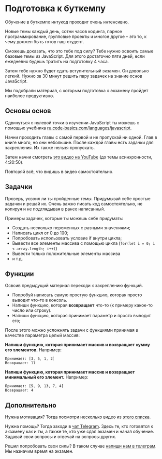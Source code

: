 # Подготовка к буткемпу

Обучение в буткемпе интукод проходит очень интенсивно.

Новые темы каждый день, сотни часов кодинга, парное программирование, групповые проекты и многое другое – это то, к чему должен быть готов наш студент.

Сможешь доказать, что это тебе под силу? Тебе нужно освоить самые базовые темы из JavaScript. Для этого достаточно пяти дней, если ежедневно будешь тратить на подготовку 4 часа.

Затем тебе нужно будет сдать вступительный экзамен. Он довольно легкий. Нужно за 30 минут решить пару задачек на знание основ JavaScript.

Мы подобрали материал, с которым подготовка к экзамену пройдет наиболее продуктивно.

## Основы основ

Сдвинуться с нулевой точки в изучении JavaScript ты можешь с помощью учебника [ru.code-basics.com/languages/javascript](https://ru.code-basics.com/languages/javascript).

Начни проходить главы с самой первой и не пропускай ни одной. Глав в книге много, но они небольшие. После каждой главы есть задачки для закрепления. Их также нельзя пропускать.

Затем начни смотреть [это видео на YouTube](https://www.youtube.com/watch?v=Bluxbh9CaQ0) (до темы асинхронности, 4:20:50).

Повторяй всё, что видишь в видео самостоятельно.

## Задачки

Проверь, усвоил ли ты пройденные темы. Придумывай себе простые задачки и решай их. Очень важно писать код самостоятельно, не копируя и не подглядывая в ранее написанный. 

Примеры задачек, которые ты можешь себе придумать:
- Создать несколько переменных с разными значениями;
- Написать цикл от 0 до 100;
- Попробовать использовать условие if внутри цикла;
- Вывести все элементы массива с помощью цикла (`for(let i = 0; i < array.length; i++)`)
- Вывести только положительные элементы массива
- и т.д.

## Функции

Освоив предыдущий материал переходи к закреплению функций.

- Попробуй написать самую простую функцию, которая просто выводит что-то в консоль.
- Напиши функцию, которая **возвращает** что-то (к примеру какое-то число или строку).
- Напиши функцию, которая принимает параметр и просто выводит его;

После этого можно усложнять задачи с функциями принимая в качестве параметра целый массив:

**Напиши функцию, которая принимает массив и возвращает сумму его элементов.**
Например:
```
Принимает: [3, 5, 1, 2]
Возвращает: 11
```

**Напиши функцию, которая принимает массив и возвращает минимальный его элемент.**
Например:
```
Принимает: [5, 9, 13, 7, 4]
Возвращает: 4
```

## Дополнительно

Нужна мотивация? Тогда посмотри несколько видео из [этого списка](https://www.youtube.com/results?search_query=%D0%BC%D0%BE%D1%82%D0%B8%D0%B2%D0%B0%D1%86%D0%B8%D1%8F).

Нужна помощь? Тогда заходи в [чат Telegram](https://t.me/joinchat/ZDr9-pwWOrs1NmEy). Здесь те, кто готовятся к экзамену как и ты, а также те, кто уже сдал экзамен и начал обучение. Задавай свои вопросы и отвечай на вопросы других.

Решил попробовать свои силы? В таком случае [напиши нам в телеграм](https://t.me/intocode). Мы назначим время на экзамен.
